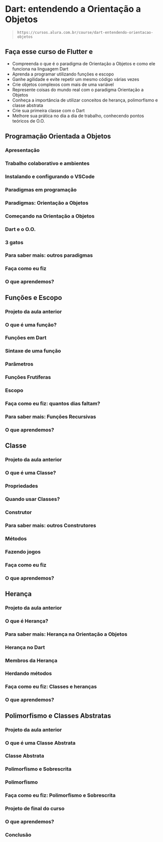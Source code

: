 # Dart: entendendo a Orientação a Objetos

> `https://cursos.alura.com.br/course/dart-entendendo-orientacao-objetos`

## Faça esse curso de Flutter e

- Compreenda o que é o paradigma de Orientação a Objetos e como ele funciona na linguagem Dart
- Aprenda a programar utilizando funções e escopo
- Ganhe agilidade e evite repetir um mesmo código várias vezes
- Crie objetos complexos com mais de uma variável
- Represente coisas do mundo real com o paradigma Orientação a Objetos
- Conheça a importância de utilizar conceitos de herança, polimorfismo e classe abstrata
- Crie sua primeira classe com o Dart
- Melhore sua prática no dia a dia de trabalho, conhecendo pontos teóricos de O.O.

## Programação Orientada a Objetos

### Apresentação

### Trabalho colaborativo e ambientes

### Instalando e configurando o VSCode

### Paradigmas em programação

### Paradigmas: Orientação a Objetos

### Começando na Orientação a Objetos

### Dart e o O.O.

### 3 gatos

### Para saber mais: outros paradigmas

### Faça como eu fiz

### O que aprendemos?

## Funções e Escopo

### Projeto da aula anterior

### O que é uma função?

### Funções em Dart

### Sintaxe de uma função

### Parâmetros

### Funções Frutíferas

### Escopo

### Faça como eu fiz: quantos dias faltam?

### Para saber mais: Funções Recursivas

### O que aprendemos?

## Classe

### Projeto da aula anterior

### O que é uma Classe?

### Propriedades

### Quando usar Classes?

### Construtor

### Para saber mais: outros Construtores

### Métodos

### Fazendo jogos

### Faça como eu fiz

### O que aprendemos?

## Herança

### Projeto da aula anterior

### O que é Herança?

### Para saber mais: Herança na Orientação a Objetos

### Herança no Dart

### Membros da Herança

### Herdando métodos

### Faça como eu fiz: Classes e heranças

### O que aprendemos?

## Polimorfismo e Classes Abstratas

### Projeto da aula anterior

### O que é uma Classe Abstrata

### Classe Abstrata

### Polimorfismo e Sobrescrita

### Polimorfismo

### Faça como eu fiz: Polimorfismo e Sobrescrita

### Projeto de final do curso

### O que aprendemos?

### Conclusão
